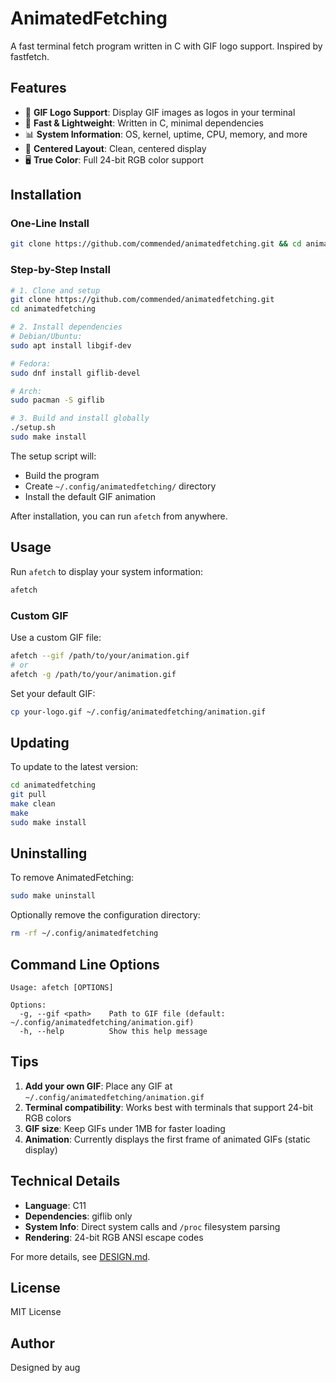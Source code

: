 # AnimatedFetching

A fast terminal fetch program written in C with GIF logo support. Inspired by fastfetch.

## Features

- 🎨 **GIF Logo Support**: Display GIF images as logos in your terminal
- 🚀 **Fast & Lightweight**: Written in C, minimal dependencies
- 📊 **System Information**: OS, kernel, uptime, CPU, memory, and more
- 🎯 **Centered Layout**: Clean, centered display
- 🖥️ **True Color**: Full 24-bit RGB color support

## Installation

### One-Line Install

```bash
git clone https://github.com/commended/animatedfetching.git && cd animatedfetching && ./setup.sh && sudo make install
```

### Step-by-Step Install

```bash
# 1. Clone and setup
git clone https://github.com/commended/animatedfetching.git
cd animatedfetching

# 2. Install dependencies
# Debian/Ubuntu:
sudo apt install libgif-dev

# Fedora:
sudo dnf install giflib-devel

# Arch:
sudo pacman -S giflib

# 3. Build and install globally
./setup.sh
sudo make install
```

The setup script will:
- Build the program
- Create `~/.config/animatedfetching/` directory
- Install the default GIF animation

After installation, you can run `afetch` from anywhere.

## Usage

Run `afetch` to display your system information:

```bash
afetch
```

### Custom GIF

Use a custom GIF file:

```bash
afetch --gif /path/to/your/animation.gif
# or
afetch -g /path/to/your/animation.gif
```

Set your default GIF:

```bash
cp your-logo.gif ~/.config/animatedfetching/animation.gif
```

## Updating

To update to the latest version:

```bash
cd animatedfetching
git pull
make clean
make
sudo make install
```

## Uninstalling

To remove AnimatedFetching:

```bash
sudo make uninstall
```

Optionally remove the configuration directory:

```bash
rm -rf ~/.config/animatedfetching
```

## Command Line Options

```
Usage: afetch [OPTIONS]

Options:
  -g, --gif <path>    Path to GIF file (default: ~/.config/animatedfetching/animation.gif)
  -h, --help          Show this help message
```

## Tips

1. **Add your own GIF**: Place any GIF at `~/.config/animatedfetching/animation.gif`
2. **Terminal compatibility**: Works best with terminals that support 24-bit RGB colors
3. **GIF size**: Keep GIFs under 1MB for faster loading
4. **Animation**: Currently displays the first frame of animated GIFs (static display)

## Technical Details

- **Language**: C11
- **Dependencies**: giflib only
- **System Info**: Direct system calls and `/proc` filesystem parsing
- **Rendering**: 24-bit RGB ANSI escape codes

For more details, see [DESIGN.md](DESIGN.md).

## License

MIT License

## Author

Designed by aug
